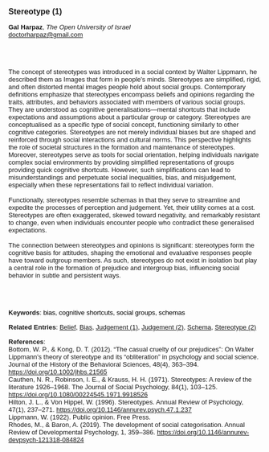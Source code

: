 <!DOCTYPE html><html lang="en"><head><title="Stereotype (1)"></head>
<body><p><font face="Poppins, Calibri, sans-serif" size="3"><b>Stereotype (1)</b></font></p>
<p><font face="Poppins, Calibri, sans-serif" size="2"><b>Gal Harpaz</b>, <i>The Open University of Israel</i><br><a href="mailto:doctorharpaz@gmail.com" target="blank">doctorharpaz@gmail.com</a></font></p>
<p><font face="Poppins, Calibri, sans-serif" size="2"><br><br><br>The concept of stereotypes was introduced in a social context by Walter Lippmann, he described them as Images that form in people's minds. Stereotypes are simplified, rigid, and often distorted mental images people hold about social groups. Contemporary definitions emphasize that stereotypes encompass beliefs and opinions regarding the traits, attributes, and behaviors associated with members of various social groups. They are understood as cognitive generalisations—mental shortcuts that include expectations and assumptions about a particular group or category. Stereotypes are conceptualised as a specific type of social concept, functioning similarly to other cognitive categories. Stereotypes are not merely individual biases but are shaped and reinforced through social interactions and cultural norms. This perspective highlights the role of societal structures in the formation and maintenance of stereotypes. Moreover, stereotypes serve as tools for social orientation, helping individuals navigate complex social environments by providing simplified representations of groups providing quick cognitive shortcuts. However, such simplifications can lead to misunderstandings and perpetuate social inequalities, bias, and misjudgement, especially when these representations fail to reflect individual variation.<br><br>Functionally, stereotypes resemble schemas in that they serve to streamline and expedite the processes of perception and judgement. Yet, their utility comes at a cost. Stereotypes are often exaggerated, skewed toward negativity, and remarkably resistant to change, even when individuals encounter people who contradict these generalised expectations.<br><br>The connection between stereotypes and opinions is significant: stereotypes form the cognitive basis for attitudes, shaping the emotional and evaluative responses people have toward outgroup members. As such, stereotypes do not exist in isolation but play a central role in the formation of prejudice and intergroup bias, influencing social behavior in subtle and persistent ways.<br><br><br><br></font></p>
<p><font face="Poppins, Calibri, sans-serif" size="2"><b>Keywords</b>: </span></span></font></font></span></font><font color="#000000"><span style="text-decoration: none"><font face="calibri, sans-serif"><font size="2" style="font-size: 10pt"><span style="letter-spacing: -0.1pt"><span lang="en-gb">b</span></span></font></font></span></font><font color="#000000"><span style="text-decoration: none"><font face="calibri, sans-serif"><font size="2" style="font-size: 10pt"><span style="letter-spacing: -0.1pt"><span lang="en-gb">ias, cognitive shortcuts, social groups, schemas</span></span></font></font></span></font></font></p>
<p><font face="Poppins, Calibri, sans-serif" size="2"><b>Related Entries</b>: <a href="./belief.html">Belief</a>, <a href="./bias.html">Bias</a>, <a href="./judgement-(1).html">Judgement (1)</a>, <a href="./judgement-(2).html">Judgement (2)</a>, <a href="./schema.html">Schema</a>, <a href="./stereotype-(2).html">Stereotype (2)</a></font></p>
<p><font face="Poppins, Calibri, sans-serif" size="2"><b>References</b>:<br>Bottom, W. P., &amp; Kong, D. T. (2012). “The casual cruelty of our prejudices”: On Walter Lippmann’s theory of stereotype and its “obliteration” in psychology and social science. Journal of the History of the Behavioral Sciences, 48(4), 363–394. <a href="https://doi.org/10.1002/jhbs.21565" target="_blank">https://doi.org/10.1002/jhbs.21565</a><br>Cauthen, N. R., Robinson, I. E., &amp; Krauss, H. H. (1971). Stereotypes: A review of the literature 1926–1968. The Journal of Social Psychology, 84(1), 103–125. <a href="https://doi.org/10.1080/00224545.1971.9918526" target="_blank">https://doi.org/10.1080/00224545.1971.9918526</a><br>Hilton, J. L., &amp; Von Hippel, W. (1996). Stereotypes. Annual Review of Psychology, 47(1), 237–271. <a href="https://doi.org/10.1146/annurev.psych.47.1.237" target="_blank">https://doi.org/10.1146/annurev.psych.47.1.237</a><br>Lippmann, W. (1922). Public opinion. Free Press.<br>Rhodes, M., &amp; Baron, A. (2019). The development of social categorisation. Annual Review of Developmental Psychology, 1, 359–386. <a href="https://doi.org/10.1146/annurev-devpsych-121318-084824" target="_blank">https://doi.org/10.1146/annurev-devpsych-121318-084824</a></font></p>
</body>